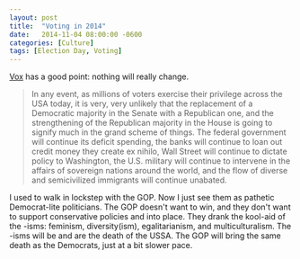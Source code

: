 ```yaml
---
layout: post
title:  "Voting in 2014"
date:   2014-11-04 08:00:00 -0600
categories: [Culture]
tags: [Election Day, Voting]
---
```


[Vox](http://voxday.blogspot.com/2014/11/election-day.html) has a good point: nothing will really change.

> In any event, as millions of voters exercise their privilege across the USA today, it is very, very unlikely that the replacement of a Democratic majority in the Senate with a Republican one, and the strengthening of the Republican majority in the House is going to signify much in the grand scheme of things. The federal government will continue its deficit spending, the banks will continue to loan out credit money they create ex nihilo, Wall Street will continue to dictate policy to Washington, the U.S. military will continue to intervene in the affairs of sovereign nations around the world, and the flow of diverse and semicivilized immigrants will continue unabated.

I used to walk in lockstep with the GOP. Now I just see them as pathetic Democrat-lite politicians. The GOP doesn't want to win, and they don't want to support conservative policies and into place. They drank the kool-aid of the -isms: feminism, diversity(ism), egalitarianism, and multiculturalism. The -isms will be and are the death of the USSA. The GOP will bring the same death as the Democrats, just at a bit slower pace.
